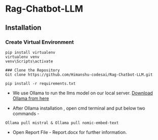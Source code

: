 # Rag-Chatbot-LLM

## Installation

### Create Virtual Environment
```
pip install virtualenv
virtualenv venv
venv\Scripts\activate
```
```
### Clone the Repository
Git clone https://github.com/Himanshu-codesai/Rag-Chatbot-LLM.git
```
```
pip install -r requirements.txt
```
- We use Ollama to run the llms model on our local server.
[Download Ollama from here](https://ollama.com/download)

- After Ollama installation , open cmd terminal and put below two commands - 
```
Ollama pull mistral & Ollama pull nomic-embed-text
```
- Open Report File - Report.docx for further information.
